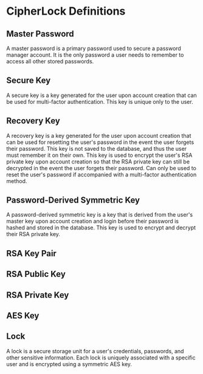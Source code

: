 # CipherLock Definitions

## Master Password
A master password is a primary password used to secure a password manager account. It is the only password a user needs to remember to access all other stored passwords.

## Secure Key
A secure key is a key generated for the user upon account creation that can be used for multi-factor authentication. This key is unique only to the user.

## Recovery Key
A recovery key is a key generated for the user upon account creation that can be used for resetting the user's password in the event the user forgets their password.
This key is not saved to the database, and thus the user must remember it on their own. This key is used to encrypt the user's RSA private key upon account creation so
that the RSA private key can still be decrypted in the event the user forgets their password. Can only be used to reset the user's password if accompanied with a multi-factor authentication method.

## Password-Derived Symmetric Key
A password-derived symmetric key is a key that is derived from the user's master key upon account creation and login before their password is hashed and stored in the database. This key is used to encrypt and decrypt their RSA private key. 

## RSA Key Pair

## RSA Public Key

## RSA Private Key

## AES Key

## Lock
A lock is a secure storage unit for a user's credentials, passwords, and other sensitive information. Each lock is uniquely associated with a specific user and is encrypted using a symmetric AES key.